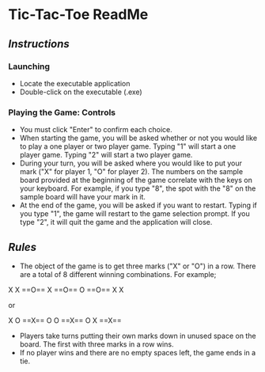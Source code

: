 # Tic-Tac-Toe ReadMe
## *Instructions*
### Launching
 - Locate the executable application
 - Double-click on the executable (.exe)
### Playing the Game: Controls
 - You must click "Enter" to confirm each choice.
 - When starting the game, you will be asked whether or not you would like to play a one player or two player game. Typing "1" will start a one player game. Typing "2" will start a two player game.
 - During your turn, you will be asked where you would like to put your mark ("X" for player 1, "O" for player 2). The numbers on the sample board provided at the beginning of the game correlate with the keys on your keyboard. For example, if you type "8", the spot with the "8" on the sample board will have your mark in it.
 - At the end of the game, you will be asked if you want to restart. Typing if you type "1", the game will restart to the game selection prompt. If you type "2", it will quit the game and the application will close.
## *Rules*
 - The object of the game is to get three marks ("X" or "O") in a row. There are a total of 8 different winning combinations. For example;
 
 X X ==O==
 X ==O== O
 ==O== X X
 
 or
 
 X O ==X==
 O O ==X==
 O X ==X==
 
 - Players take turns putting their own marks down in unused space on the board. The first with three marks in a row wins. 
 - If no player wins and there are no empty spaces left, the game ends in a tie.

